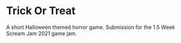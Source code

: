 # Trick Or Treat
A short Halloween themed horror game. Submission for the 1.5 Week Scream Jam 2021 game jam.
